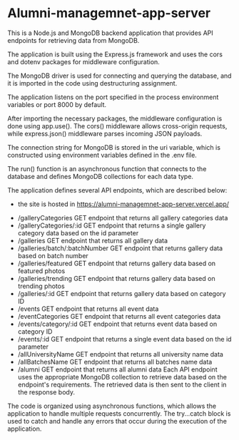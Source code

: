﻿# Alumni-managemnet-app-server

This is a Node.js and MongoDB backend application that provides API endpoints for retrieving data from MongoDB.

The application is built using the Express.js framework and uses the cors and dotenv packages for middleware configuration.

The MongoDB driver is used for connecting and querying the database, and it is imported in the code using destructuring assignment.

The application listens on the port specified in the process environment variables or port 8000 by default.

After importing the necessary packages, the middleware configuration is done using app.use(). The cors() middleware allows cross-origin requests, while express.json() middleware parses incoming JSON payloads.

The connection string for MongoDB is stored in the uri variable, which is constructed using environment variables defined in the .env file.

The run() function is an asynchronous function that connects to the database and defines MongoDB collections for each data type.

The application defines several API endpoints, which are described below:

- the site is hosted in https://alumni-managemnet-app-server.vercel.app/

* /galleryCategories GET endpoint that returns all gallery categories data
* /galleryCategories/:id GET endpoint that returns a single gallery category data based on the id parameter
* /galleries GET endpoint that returns all gallery data
* /galleries/batch/:batchNumber GET endpoint that returns gallery data based on batch number
* /galleries/featured GET endpoint that returns gallery data based on featured photos
* /galleries/trending GET endpoint that returns gallery data based on trending photos
* /galleries/:id GET endpoint that returns gallery data based on category ID
* /events GET endpoint that returns all event data
* /eventCategories GET endpoint that returns all event categories data
* /events/category/:id GET endpoint that returns event data based on category ID
* /events/:id GET endpoint that returns a single event data based on the id parameter
* /allUniversityName GET endpoint that returns all university name data
* /allBatchesName GET endpoint that returns all batches name data
* /alumni GET endpoint that returns all alumni data
  Each API endpoint uses the appropriate MongoDB collection to retrieve data based on the endpoint's requirements. The retrieved data is then sent to the client in the response body.

The code is organized using asynchronous functions, which allows the application to handle multiple requests concurrently. The try...catch block is used to catch and handle any errors that occur during the execution of the application.

